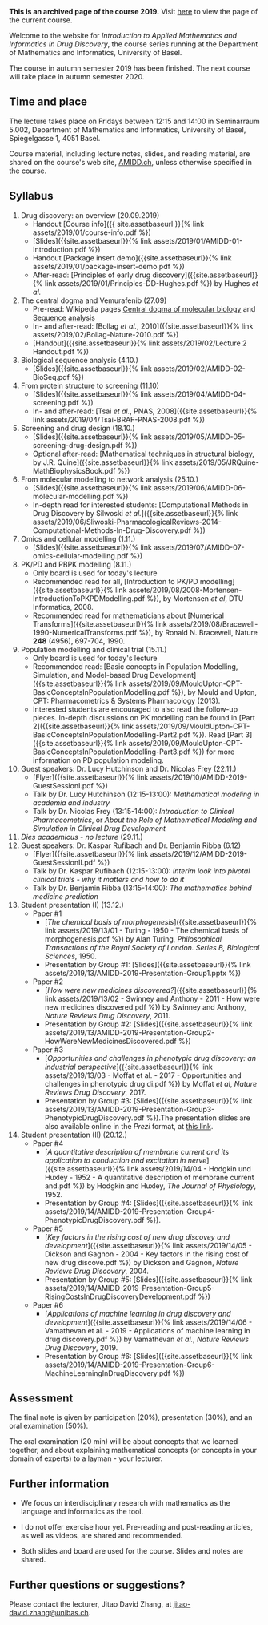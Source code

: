**This is an archived page of the course 2019.** Visit [here]({{site.url}}) to
view the page of the current course.

Welcome to the website for *Introduction to Applied Mathematics and Informatics In Drug Discovery*, the course series running at the Department of Mathematics and Informatics, University of Basel.

The course in autumn semester 2019 has been finished. The next course will take place in autumn semester 2020.

## Time and place

The lecture takes place on Fridays between 12:15 and 14:00 in Seminarraum 5.002, Department of Mathematics and Informatics, University of Basel, Spiegelgasse 1, 4051 Basel.

Course material, including lecture notes, slides, and reading material, are shared on the course's web site, [AMIDD.ch](http://amidd.ch), unless otherwise specified in the course.

## Syllabus

1. Drug discovery: an overview (20.09.2019)
    * Handout [Course info]({{ site.assetbaseurl }}{% link
      assets/2019/01/course-info.pdf %})
    * [Slides]({{site.assetbaseurl}}{% link assets/2019/01/AMIDD-01-Introduction.pdf %})
    * Handout [Package insert demo]({{site.assetbaseurl}}{% link assets/2019/01/package-insert-demo.pdf %})
    * After-read: [Principles of early drug discovery]({{site.assetbaseurl}}{% link assets/2019/01/Principles-DD-Hughes.pdf %}) by Hughes *et al.*
2. The central dogma and Vemurafenib (27.09)
    * Pre-read: Wikipedia pages [Central dogma of molecular biology](https://en.wikipedia.org/wiki/Central_dogma_of_molecular_biology) and [Sequence analysis](https://en.wikipedia.org/wiki/Sequence_analysis)
    * In- and after-read: [Bollag *et al.*, 2010]({{site.assetbaseurl}}{% link assets/2019/02/Bollag-Nature-2010.pdf %})
    * [Handout]({{site.assetbaseurl}}{% link assets/2019/02/Lecture 2 Handout.pdf %})
3. Biological sequence analysis (4.10.)
    * [Slides]({{site.assetbaseurl}}{% link assets/2019/02/AMIDD-02-BioSeq.pdf %})
4. From protein structure to screening (11.10)
    * [Slides]({{site.assetbaseurl}}{% link assets/2019/04/AMIDD-04-screening.pdf %})
    * In- and after-read: [Tsai *et al.*, PNAS, 2008]({{site.assetbaseurl}}{% link assets/2019/04/Tsai-BRAF-PNAS-2008.pdf %})
5. Screening and drug design (18.10.)
    * [Slides]({{site.assetbaseurl}}{% link assets/2019/05/AMIDD-05-screening-drug-design.pdf %})
    * Optional after-read: [Mathematical techniques in structural biology, by J.R. Quine]({{site.assetbaseurl}}{% link assets/2019/05/JRQuine-MathBiophysicsBook.pdf %})
6. From molecular modelling to network analysis (25.10.)
    * [Slides]({{site.assetbaseurl}}{% link assets/2019/06/AMIDD-06-molecular-modelling.pdf %})
    * In-depth read for interested students: [Computational Methods in Drug Discovery by Silwoski *et al.*]({{site.assetbaseurl}}{% link assets/2019/06/Sliwoski-PharmacologicalReviews-2014-Computational-Methods-In-Drug-Discovery.pdf %})
7. Omics and cellular modelling (1.11.)
    * [Slides]({{site.assetbaseurl}}{% link assets/2019/07/AMIDD-07-omics-cellular-modelling.pdf %})
9. PK/PD and PBPK modelling (8.11.)
    * Only board is used for today's lecture
    * Recommended read for all, [Introduction to PK/PD modelling]({{site.assetbaseurl}}{% link assets/2019/08/2008-Mortensen-IntroductionToPKPDModelling.pdf %}), by Mortensen *et al*, DTU Informatics, 2008.
    * Recommended read for mathematicians about [Numerical
      Transforms]({{site.assetbaseurl}}{% link
      assets/2019/08/Bracewell-1990-NumericalTransforms.pdf %}), by Ronald N.
      Bracewell, Nature **248** (4956), 697-704, 1990.
9. Population modelling and clinical trial (15.11.)
    * Only board is used for today's lecture
    * Recommended read: [Basic concepts in Population Modelling, Simulation, and
      Model-based Drug Development]({{site.assetbaseurl}}{% link
      assets/2019/09/MouldUpton-CPT-BasicConceptsInPopulationModelling.pdf %}), by Mould and Upton, CPT: Pharmacometrics & Systems Pharmacology (2013).
     * Interested students are encouraged to also read the follow-up pieces.
       In-depth discussions on PK modelling can be found in [Part
       2]({{site.assetbaseurl}}{% link
       assets/2019/09/MouldUpton-CPT-BasicConceptsInPopulationModelling-Part2.pdf
       %}). Read [Part 3]({{site.assetbaseurl}}{% link assets/2019/09/MouldUpton-CPT-BasicConceptsInPopulationModelling-Part3.pdf %}) for more information on PD population modeling.
10. Guest speakers: Dr. Lucy Hutchinson and Dr. Nicolas Frey (22.11.)
    * [Flyer]({{site.assetbaseurl}}{% link assets/2019/10/AMIDD-2019-GuestSessionI.pdf %})
    * Talk by Dr. Lucy Hutchinson (12:15-13:00): *Mathematical modeling in academia and industry*
    * Talk by Dr. Nicolas Frey (13:15-14:00): *Introduction to Clinical Pharmacometrics*, or *About the Role of Mathematical Modeling and Simulation in Clinical Drug Development*
11. *Dies academicus - no lecture* (29.11.)
12. Guest speakers: Dr. Kaspar Rufibach and Dr. Benjamin Ribba (6.12)
    * [Flyer]({{site.assetbaseurl}}{% link assets/2019/12/AMIDD-2019-GuestSessionII.pdf %})
    * Talk by Dr. Kaspar Rufibach (12:15-13:00): *Interim look into pivotal clinical trials - why it matters and how to do it*
    * Talk by Dr. Benjamin Ribba (13:15-14:00): *The mathematics behind medicine prediction*
13. Student presentation (I) (13.12.)
    * Paper #1
        * [*The chemical basis of morphogenesis*]({{site.assetbaseurl}}{% link assets/2019/13/01 - Turing - 1950 - The chemical basis of morphogenesis.pdf %}) by Alan Turing, *Philosophical Transactions of the Royal Society of London. Series B, Biological Sciences*, 1950.
    	* Presentation by Group #1: [Slides]({{site.assetbaseurl}}{% link assets/2019/13/AMIDD-2019-Presentation-Group1.pptx %})
    * Paper #2
    	* [*How were new medicines discovered?*]({{site.assetbaseurl}}{% link assets/2019/13/02 - Swinney and Anthony - 2011 - How were new medicines discovered.pdf %}) by Swinney and Anthony, *Nature Reviews Drug Discovery*, 2011.
    	* Presentation by Group #2: [Slides]({{site.assetbaseurl}}{% link assets/2019/13/AMIDD-2019-Presentation-Group2-HowWereNewMedicinesDiscovered.pdf %})
    * Paper #3
    	* [*Opportunities and challenges in phenotypic drug discovery: an industrial perspective*]({{site.assetbaseurl}}{% link assets/2019/13/03 - Moffat et al. - 2017 - Opportunities and challenges in phenotypic drug di.pdf %}) by Moffat *et al*, *Nature Reviews Drug Discovery*, 2017.
    	* Presentation by Group #3: [Slides]({{site.assetbaseurl}}{% link
	  assets/2019/13/AMIDD-2019-Presentation-Group3-PhenotypicDrugDiscovery.pdf
	  %}).The presentation slides are also available online in the *Prezi* format, at [this link](https://prezi.com/xrpn8jwoj_ux/drug-discovery/?utm_campaign=share&utm_medium=copy).
14. Student presentation (II) (20.12.)
    * Paper #4
        * [*A quantitative description of membrane current and its application to conduction and excitation in nerve*]({{site.assetbaseurl}}{% link assets/2019/14/04 - Hodgkin und Huxley - 1952 - A quantitative description of membrane current and.pdf %}) by Hodgkin and Huxley, *The Journal of Physiology*, 1952.
    	* Presentation by Group #4: [Slides]({{site.assetbaseurl}}{% link assets/2019/14/AMIDD-2019-Presentation-Group4-PhenotypicDrugDiscovery.pdf %}). 
	* Paper #5
		 * [*Key factors in the rising cost of new drug discovey and development*]({{site.assetbaseurl}}{% link assets/2019/14/05 - Dickson and Gagnon - 2004 - Key factors in the rising cost of new drug discove.pdf %}) by Dickson and Gagnon, *Nature Reviews Drug Discovery*, 2004.
		 * Presentation by Group #5: [Slides]({{site.assetbaseurl}}{% link assets/2019/14/AMIDD-2019-Presentation-Group5-RisingCostsInDrugDiscoveryDevelopment.pdf %})
    * Paper #6
		* [*Applications of machine learning in drug discovery and development*]({{site.assetbaseurl}}{% link assets/2019/14/06 - Vamathevan et al. - 2019 - Applications of machine learning in drug discovery.pdf %}) by Vamathevan *et al.*, *Nature Reviews Drug Discovery*, 2019.
		* Presentation by Group #6: [Slides]({{site.assetbaseurl}}{% link assets/2019/14/AMIDD-2019-Presentation-Group6-MachineLearningInDrugDiscovery.pdf %})

## Assessment

The final note is given by participation (20%), presentation (30%), and an oral examination (50%).

The oral examination (20 min) will be about concepts that we learned together, and about explaining mathematical concepts (or concepts in your domain of experts) to a layman - your lecturer.

## Further information

* We focus on interdisciplinary research with mathematics as the language and informatics as the tool.

* I do not offer exercise hour yet. Pre-reading and post-reading articles, as well as videos, are shared and recommended.

* Both slides and board are used for the course. Slides and notes are shared.

## Further questions or suggestions?

Please contact the lecturer, Jitao David Zhang, at [jitao-david.zhang@unibas.ch](mailto:jitao-david.zhang@unibas.ch).

